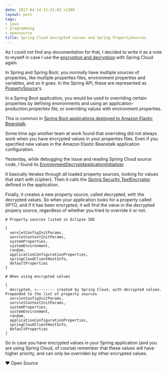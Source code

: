 ```yaml
---
date: 2017-04-14 11:21:03 +1300
layout: post
tags:
- java
- programming
- opensource
title: Spring Cloud encrypted values and Spring PropertySources
---
```


As I could not find any documentation for that, I decided to write it as a note to myself
in case I use the
[encryption and decryption](https://cloud.spring.io/spring-cloud-config/spring-cloud-config.html#_encryption_and_decryption)
with Spring Cloud again.

In Spring and Spring Boot, you normally have multiple sources of properties, like multiple
properties files, environment properties and variables, and so it goes. In the Spring API,
these are represented as
[PropertySource](http://docs.spring.io/spring/docs/current/javadoc-api/org/springframework/context/annotation/PropertySource.html)'s.

In a Spring Boot application, you would be used to overriding certain properties
by defining environments and using an application-production.properties file, or
overriding values with environment properties.

This is common in
[Spring Boot applications deployed to Amazon Elastic Beanstalk](https://aws.amazon.com/blogs/devops/deploying-a-spring-boot-application-on-aws-using-aws-elastic-beanstalk/).

Some time ago another team at work found that overriding did not always work when you have
encrypted values in your properties files. Even if you specified new values in the
Amazon Elastic Beanstalk application configuration.

Yesterday, while debugging the issue and reading Spring Cloud source code, I found its
[EnvironmentDecryptApplicationInitializer](https://github.com/spring-cloud/spring-cloud-commons/blob/9675df02f6a2c01766711f7dee3c4d2818b7d716/spring-cloud-context/src/main/java/org/springframework/cloud/bootstrap/encrypt/EnvironmentDecryptApplicationInitializer.java#L44).

It basically iterates through all loaded property sources, looking for values that start with
{cipher}. Then it calls the
[Spring Security TextEncryptor](http://docs.spring.io/spring-security/site/docs/current/apidocs/org/springframework/security/crypto/encrypt/TextEncryptor.html)
defined in the application.

Finally, it creates a new property source, called decrypted, with the decrypted values. So when
your application looks for a property called XPTO, and if it has been encrypted, it will
find the value in the decrypted propery source, regardless of whether you tried to override it or
not.

```shell
# Property sources listed in Eclipse IDE

[
  servletConfigInitParams,
  servletContextInitParams,
  systemProperties,
  systemEnvironment,
  random,
  applicationConfigurationProperties,
  springCloudClientHostInfo,
  defaultProperties
]

# When using encrypted values

[
  decrypted, <-------- created by Spring Cloud, with decrypted values. Prepended to the list of property sources
  servletConfigInitParams,
  servletContextInitParams,
  systemProperties,
  systemEnvironment,
  random,
  applicationConfigurationProperties,
  springCloudClientHostInfo,
  defaultProperties
]
```

So in case you have encrypted values in your Spring application (and you are using Spring Cloud, 
of course) remember that these values will have higher priority, and can only be overriden by other
encrypted values.

&hearts; Open Source
